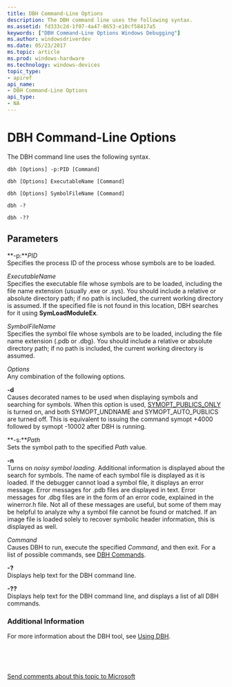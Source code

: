 ```yaml
---
title: DBH Command-Line Options
description: The DBH command line uses the following syntax.
ms.assetid: fd333c2d-1f07-4a47-8653-e10cf58417a5
keywords: ["DBH Command-Line Options Windows Debugging"]
ms.author: windowsdriverdev
ms.date: 05/23/2017
ms.topic: article
ms.prod: windows-hardware
ms.technology: windows-devices
topic_type:
- apiref
api_name:
- DBH Command-Line Options
api_type:
- NA
---
```


# DBH Command-Line Options


The DBH command line uses the following syntax.

```
dbh [Options] -p:PID [Command] 

dbh [Options] ExecutableName [Command] 

dbh [Options] SymbolFileName [Command] 

dbh -? 

dbh -??  
```

## <span id="Parameters"></span><span id="parameters"></span><span id="PARAMETERS"></span>Parameters


<span id="-p_PID"></span><span id="-p_pid"></span><span id="-P_PID"></span>**-p:***PID*  
Specifies the process ID of the process whose symbols are to be loaded.

<span id="_______ExecutableName______"></span><span id="_______executablename______"></span><span id="_______EXECUTABLENAME______"></span> *ExecutableName*   
Specifies the executable file whose symbols are to be loaded, including the file name extension (usually .exe or .sys). You should include a relative or absolute directory path; if no path is included, the current working directory is assumed. If the specified file is not found in this location, DBH searches for it using **SymLoadModuleEx**.

<span id="_______SymbolFileName______"></span><span id="_______symbolfilename______"></span><span id="_______SYMBOLFILENAME______"></span> *SymbolFileName*   
Specifies the symbol file whose symbols are to be loaded, including the file name extension (.pdb or .dbg). You should include a relative or absolute directory path; if no path is included, the current working directory is assumed.

<span id="_______Options______"></span><span id="_______options______"></span><span id="_______OPTIONS______"></span> *Options*   
Any combination of the following options.

<span id="-d"></span><span id="-D"></span>**-d**  
Causes decorated names to be used when displaying symbols and searching for symbols. When this option is used, [SYMOPT\_PUBLICS\_ONLY](symbol-options.md#symopt-publics-only) is turned on, and both SYMOPT\_UNDNAME and SYMOPT\_AUTO\_PUBLICS are turned off. This is equivalent to issuing the command symopt +4000 followed by symopt -10002 after DBH is running.

<span id="-s_Path"></span><span id="-s_path"></span><span id="-S_PATH"></span>**-s:***Path*  
Sets the symbol path to the specified *Path* value.

<span id="-n_"></span><span id="-N_"></span>**-n**   
Turns on *noisy symbol loading*. Additional information is displayed about the search for symbols. The name of each symbol file is displayed as it is loaded. If the debugger cannot load a symbol file, it displays an error message. Error messages for .pdb files are displayed in text. Error messages for .dbg files are in the form of an error code, explained in the winerror.h file. Not all of these messages are useful, but some of them may be helpful to analyze why a symbol file cannot be found or matched. If an image file is loaded solely to recover symbolic header information, this is displayed as well.

<span id="_______Command______"></span><span id="_______command______"></span><span id="_______COMMAND______"></span> *Command*   
Causes DBH to run, execute the specified *Command*, and then exit. For a list of possible commands, see [DBH Commands](dbh-commands.md).

<span id="_______-_______"></span> **-?**   
Displays help text for the DBH command line.

<span id="_______-________"></span> **-??**   
Displays help text for the DBH command line, and displays a list of all DBH commands.

### <span id="Additional_Information"></span><span id="additional_information"></span><span id="ADDITIONAL_INFORMATION"></span>Additional Information

For more information about the DBH tool, see [Using DBH](using-dbh.md).

 

 

[Send comments about this topic to Microsoft](mailto:wsddocfb@microsoft.com?subject=Documentation%20feedback%20[debugger\debugger]:%20DBH%20Command-Line%20Options%20%20RELEASE:%20%285/15/2017%29&body=%0A%0APRIVACY%20STATEMENT%0A%0AWe%20use%20your%20feedback%20to%20improve%20the%20documentation.%20We%20don't%20use%20your%20email%20address%20for%20any%20other%20purpose,%20and%20we'll%20remove%20your%20email%20address%20from%20our%20system%20after%20the%20issue%20that%20you're%20reporting%20is%20fixed.%20While%20we're%20working%20to%20fix%20this%20issue,%20we%20might%20send%20you%20an%20email%20message%20to%20ask%20for%20more%20info.%20Later,%20we%20might%20also%20send%20you%20an%20email%20message%20to%20let%20you%20know%20that%20we've%20addressed%20your%20feedback.%0A%0AFor%20more%20info%20about%20Microsoft's%20privacy%20policy,%20see%20http://privacy.microsoft.com/default.aspx. "Send comments about this topic to Microsoft")




